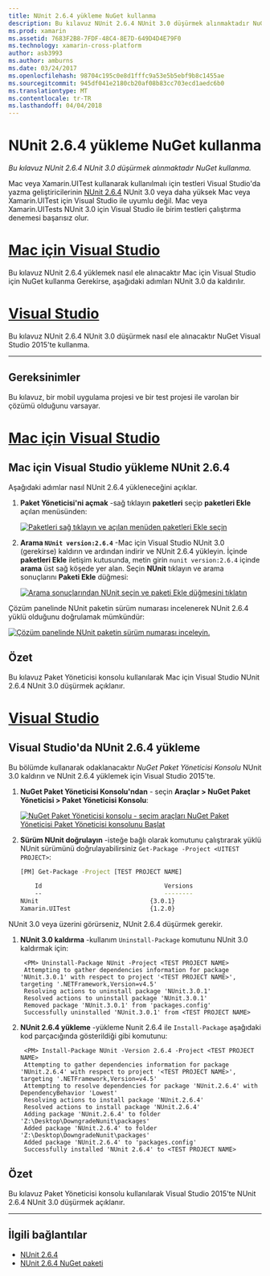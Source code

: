 ```yaml
---
title: NUnit 2.6.4 yükleme NuGet kullanma
description: Bu kılavuz NUnit 2.6.4 NUnit 3.0 düşürmek alınmaktadır NuGet kullanma.
ms.prod: xamarin
ms.assetid: 7683F2B8-7FDF-48C4-8E7D-649D4D4E79F0
ms.technology: xamarin-cross-platform
author: asb3993
ms.author: amburns
ms.date: 03/24/2017
ms.openlocfilehash: 98704c195c0e8d1fffc9a53e5b5ebf9b8c1455ae
ms.sourcegitcommit: 945df041e2180cb20af08b83cc703ecd1aedc6b0
ms.translationtype: MT
ms.contentlocale: tr-TR
ms.lasthandoff: 04/04/2018
---
```

# <a name="installing-nunit-264-using-nuget"></a>NUnit 2.6.4 yükleme NuGet kullanma

_Bu kılavuz NUnit 2.6.4 NUnit 3.0 düşürmek alınmaktadır NuGet kullanma._

Mac veya Xamarin.UITest kullanarak kullanılmalı için testleri Visual Studio'da yazma geliştiricilerinin [NUnit 2.6.4](http://nunit.org/index.php?p=docHome&r=2.6.4) NUnit 3.0 veya daha yüksek Mac veya Xamarin.UITest için Visual Studio ile uyumlu değil. Mac veya Xamarin.UITests NUnit 3.0 için Visual Studio ile birim testleri çalıştırma denemesi başarısız olur.

# <a name="visual-studio-for-mactabvsmac"></a>[Mac için Visual Studio](#tab/vsmac)

Bu kılavuz NUnit 2.6.4 yüklemek nasıl ele alınacaktır Mac için Visual Studio için NuGet kullanma Gerekirse, aşağıdaki adımları NUnit 3.0 da kaldırılır.

# <a name="visual-studiotabvswin"></a>[Visual Studio](#tab/vswin)

Bu kılavuz NUnit 2.6.4 NUnit 3.0 düşürmek nasıl ele alınacaktır NuGet Visual Studio 2015'te kullanma.

-----

## <a name="requirements"></a>Gereksinimler

Bu kılavuz, bir mobil uygulama projesi ve bir test projesi ile varolan bir çözümü olduğunu varsayar.

# <a name="visual-studio-for-mactabvsmac"></a>[Mac için Visual Studio](#tab/vsmac)

## <a name="installing-nunit-264-in-visual-studio-for-mac"></a>Mac için Visual Studio yükleme NUnit 2.6.4

Aşağıdaki adımlar nasıl NUnit 2.6.4 yükleneceğini açıklar.


1. **Paket Yöneticisi'ni açmak** -sağ tıklayın **paketleri** seçip **paketleri Ekle** açılan menüsünden:

    [![](installing-nunit-using-nuget-images/add-packages-xs.png "Paketleri sağ tıklayın ve açılan menüden paketleri Ekle seçin")](installing-nunit-using-nuget-images/add-packages-xs.png#lightbox)
    
1. **Arama `NUnit version:2.6.4`**  -Mac için Visual Studio NUnit 3.0 (gerekirse) kaldırın ve ardından indirir ve NUnit 2.6.4 yükleyin. İçinde **paketleri Ekle** iletişim kutusunda, metin girin `nunit version:2.6.4` içinde **arama** üst sağ köşede yer alan. Seçin **NUnit** tıklayın ve arama sonuçlarını **Paketi Ekle** düğmesi:

    [![](installing-nunit-using-nuget-images/nunit-search-xs.png "Arama sonuçlarından NUnit seçin ve paketi Ekle düğmesini tıklatın")](installing-nunit-using-nuget-images/nunit-search-xs.png#lightbox)


Çözüm panelinde NUnit paketin sürüm numarası incelenerek NUnit 2.6.4 yüklü olduğunu doğrulamak mümkündür:

[![](installing-nunit-using-nuget-images/nunit-2-6-4-installed.png "Çözüm panelinde NUnit paketin sürüm numarası inceleyin.")](installing-nunit-using-nuget-images/nunit-2-6-4-installed.png#lightbox)

## <a name="summary"></a>Özet

Bu kılavuz Paket Yöneticisi konsolu kullanılarak Mac için Visual Studio NUnit 2.6.4 NUnit 3.0 düşürmek açıklanır.


# <a name="visual-studiotabvswin"></a>[Visual Studio](#tab/vswin)

## <a name="installing-nunit-264-in-visual-studio"></a>Visual Studio'da NUnit 2.6.4 yükleme

Bu bölümde kullanarak odaklanacaktır _NuGet Paket Yöneticisi Konsolu_ NUnit 3.0 kaldırın ve NUnit 2.6.4 yüklemek için Visual Studio 2015'te.


1. **NuGet Paket Yöneticisi Konsolu'ndan** - seçin **Araçlar > NuGet Paket Yöneticisi > Paket Yöneticisi Konsolu**:

    [![](installing-nunit-using-nuget-images/package-manager-console.png "NuGet Paket Yöneticisi konsolu - seçim araçları NuGet Paket Yöneticisi Paket Yöneticisi konsolunu Başlat")](installing-nunit-using-nuget-images/package-manager-console.png#lightbox)
    
1. **Sürüm NUnit doğrulayın** -isteğe bağlı olarak komutunu çalıştırarak yüklü NUnit sürümünü doğrulayabilirsiniz `Get-Package -Project <UITEST PROJECT>`:

    ```bash
    [PM] Get-Package -Project [TEST PROJECT NAME]
    
        Id                                  Versions                                 ProjectName
        --                                  --------                                 -----------
    NUnit                               {3.0.1}                                  [TEST PROJECT NAME]
    Xamarin.UITest                      {1.2.0}                                  [TEST PROJECT NAME]
    ```

NUnit 3.0 veya üzerini görürseniz, NUnit 2.6.4 düşürmek gerekir.

1. **NUnit 3.0 kaldırma** -kullanım `Uninstall-Package` komutunu NUnit 3.0 kaldırmak için:

        <PM> Uninstall-Package NUnit -Project <TEST PROJECT NAME>
        Attempting to gather dependencies information for package 'NUnit.3.0.1' with respect to project '<TEST PROJECT NAME>', targeting '.NETFramework,Version=v4.5'
        Resolving actions to uninstall package 'NUnit.3.0.1'
        Resolved actions to uninstall package 'NUnit.3.0.1'
        Removed package 'NUnit.3.0.1' from 'packages.config'
        Successfully uninstalled 'NUnit.3.0.1' from <TEST PROJECT NAME>

1. **NUnit 2.6.4 yükleme** -yükleme Nunit 2.6.4 ile `Install-Package` aşağıdaki kod parçacığında gösterildiği gibi komutunu:

        <PM> Install-Package NUnit -Version 2.6.4 -Project <TEST PROJECT NAME>
        Attempting to gather dependencies information for package 'NUnit.2.6.4' with respect to project '<TEST PROJECT NAME>', targeting '.NETFramework,Version=v4.5'
        Attempting to resolve dependencies for package 'NUnit.2.6.4' with DependencyBehavior 'Lowest'
        Resolving actions to install package 'NUnit.2.6.4'
        Resolved actions to install package 'NUnit.2.6.4'
        Adding package 'NUnit.2.6.4' to folder 'Z:\Desktop\DowngradeNunit\packages'
        Added package 'NUnit.2.6.4' to folder 'Z:\Desktop\DowngradeNunit\packages'
        Added package 'NUnit.2.6.4' to 'packages.config'
        Successfully installed 'NUnit 2.6.4' to <TEST PROJECT NAME>
    
## <a name="summary"></a>Özet

Bu kılavuz Paket Yöneticisi konsolu kullanılarak Visual Studio 2015'te NUnit 2.6.4 NUnit 3.0 düşürmek açıklanır.

-----

## <a name="related-links"></a>İlgili bağlantılar

- [NUnit 2.6.4](http://nunit.org/index.php?p=docHome&r=2.6.4)
- [NUnit 2.6.4 NuGet paketi](https://www.nuget.org/packages/NUnit/2.6.4)
